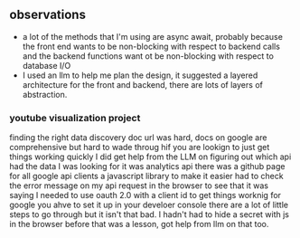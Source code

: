 ## observations

- a lot of the methods that I'm using are async await, probably because the front end wants to be non-blocking with respect to backend calls and the backend functions want ot be non-blocking with respect to database I/O
- I used an llm to help me plan the design, it suggested a layered architecture for the front and backend, there are lots of layers of abstraction. 


### youtube visualization project
finding the right data discovery doc url was hard, 
docs on google are comprehensive but hard to wade throug hif you are lookign to just get things working quickly
I did get help from the LLM on figuring out which api had the data I was looking for it was analytics api
there was a github page for all google api clients a javascript library to make it easier
had to check the error message on my api request in the browser to see that it was saying I needed to use oauth 2.0 with a client id to get things worknig
for google you ahve to set it up in your develoer console there are a lot of little steps to go through but it isn't that bad. 
I hadn't had to hide a secret with js in the browser before that was a lesson, got help from llm on that too.